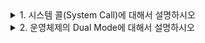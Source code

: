
<details>
<summary>1. 시스템 콜(System Call)에 대해서 설명하시오</summary>

사용자 프로그램이 운영체제의 커널 기능을 사용할 수 있도록 제공하는 인터페이스

</details>

<details>
<summary>2. 운영체제의 Dual Mode에 대해서 설명하시오</summary>

CPU가 명령어를 실행하는 모드를 '유저모드', '커널모드'로 구분하는 방식
유저모드 - 일반 프로그램이 실행되는 상태
커널모드 - 운영체제 내부의 코드가 실행되는 상태

</details>
